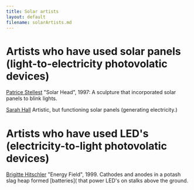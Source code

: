 ```yaml
---
title: Solar artists
layout: default
filename: solarArtists.md
---
```




# Artists who have used solar panels (light-to-electricity photovolatic devices)

[Patrice Stellest](https://en.wikipedia.org/wiki/Patrice_Stellest) "Solar Head", 1997: A sculpture that incorporated solar panels to blink lights.

[Sarah Hall](https://en.wikipedia.org/wiki/Sarah_Hall_(glass_artist)) Artistic, but functioning solar panels (generating electricity.)

# Artists who have used LED's (electricity-to-light photovolatic devices)

[Brigitte Hitschler](https://en.wikipedia.org/wiki/Brigitte_Hitschler) "Energy Field", 1999.  Cathodes and anodes in a potash slag heap formed 
[batteries](
that power LED's on stalks above the ground.


<!---

Brigitte Hitschler  Energy field

Elena Paroucheva.  Functioning wind turbines that generate electricity, artistically

Architects
Laurie Chetwood
Nicholas Grimshaw

Bill Becker UIC ?




Kinetic art in Raleigh 
[e.g. Tribute in Light] (https://en.wikipedia.org/wiki/Tribute_in_Light)
Ned Kahn "Pedibrion Falls" 21c Museum Hotel, Durham 
Ned Kahn two works in Charlotte
Raleigh Civic Center

 whirligigs

-->
